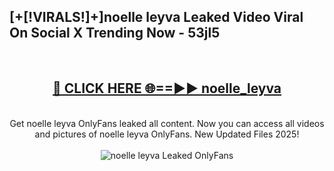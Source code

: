 <h2>[+[!VIRALS!]+]noelle leyva Leaked Video Viral On Social X Trending Now - 53jl5</h2>
<br>
<div align="center">
<h2><a href="https://libra.edu.pl?noelle_leyva" rel="nofollow">🔴 CLICK HERE 🌐==►► noelle_leyva</a></h2>
<br>
Get noelle leyva OnlyFans leaked all content. Now you can access all videos and pictures of noelle leyva OnlyFans. New Updated Files 2025!
<br>
<br>
<a href="https://libra.edu.pl?noelle_leyva" rel="nofollow" data-target="animated-image.originalLink"><img src="https://i.ibb.co.com/WyWwxjT/player-gif2.gif" alt="noelle leyva Leaked OnlyFans" style="max-width: 100%; display: inline-block;" data-target="animated-image.originalImage"></a>
</div>
<br>